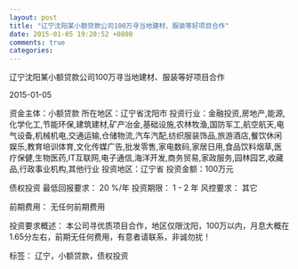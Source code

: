 ```yaml
---
layout: post
title: "辽宁沈阳某小额贷款公司100万寻当地建材、服装等好项目合作"
date: 2015-01-05 19:20:52 +0800
comments: true
categories: 
---
```

辽宁沈阳某小额贷款公司100万寻当地建材、服装等好项目合作



2015-01-05

资金主体：小额贷款
所在地区：辽宁省沈阳市
投资行业：金融投资,房地产,能源,化学化工,节能环保,建筑建材,矿产冶金,基础设施,农林牧渔,国防军工,航空航天,电气设备,机械机电,交通运输,仓储物流,汽车汽配,纺织服装饰品,旅游酒店,餐饮休闲娱乐,教育培训体育,文化传媒广告,批发零售,家电数码,家居日用,食品饮料烟草,医疗保健,生物医药,IT互联网,电子通信,海洋开发,商务贸易,家政服务,园林园艺,收藏品,行政事业机构,其他行业
投资地区：辽宁省
投资金额：100万元

债权投资
最低回报要求：
                            20 %/年
                                                                                投资期限：
                            1 - 2 年
                                                                                                                                        风控要求：
                            其它

前期费用：
无任何前期费用

投资要求概述：
本公司寻优质项目合作，地区仅限沈阳，100万以内，月息大概在1.65分左右，前期无任何费用，有意者请联系，非诚勿扰！

标签：
辽宁，小额贷款，债权投资

